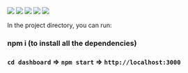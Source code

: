 <img src = "https://i.ibb.co/NTSctJ2/Screenshot-111.png">

<img src = "https://i.ibb.co/Q6KDkmF/Screenshot-121.png">

<img src = "https://i.ibb.co/HdPq5G2/Screenshot-113.png">

<img src = "https://i.ibb.co/xHPh919/Screenshot-114.png">

<img src = "https://i.ibb.co/CmxzyXN/Screenshot-115.png">

In the project directory, you can run:
### npm i (to install all the dependencies)

### `cd dashboard` => `npm start` => `http://localhost:3000`